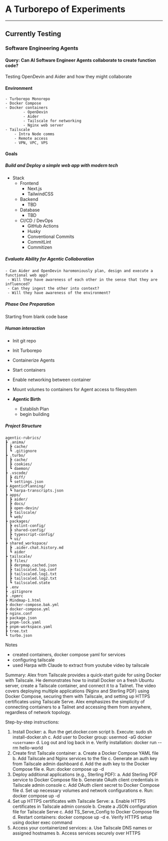 <!-- SECTION - Heading -->

# A Turborepo of Experiments

---

<!-- SECTION - Title -->

## **Currently Testing**

<!-- ANCHOR - Experiment Category -->

### Software Engineering Agents

#### Query: Can AI Software Engineer Agents collaborate to create function code?

Testing OpenDevin and Aider and how they might collaborate

#### Environment

    - Turborepo Monorepo
    - Docker Compose
    - Docker containers
            - OpenDevin
            - Aider
            - Tailscale for networking
            - Nginx web server
    - Tailscale
        - Intra Node comms
        - Remote access
        - VPN, VPC, VPS

#### Goals

##### Build and Deploy a simple web app with modern tech

- Stack
  - Frontend
    - Next.js
    - TailwindCSS
  - Backend
    - TBD
  - Database
    - TBD
  - CI/CD / DevOps
    - GitHub Actions
    - Husky
    - Conventional Commits
    - CommitLint
    - Commitizen

##### Evaluate Ability for Agentic Collaboration

    - Can Aider and OpenDevin haromoniously plan, design and execute a functional web app?
     - Will they have awareness of each other in the sense that they are influenced?
     - Can they ingest the other into context?
     - Will they have awareness of the environment?

##### Phase One Preparation

Starting from blank code base


##### **Human interaction**

- Init git repo
- Init Turborepo
- Containerize Agents
- Start containers
- Enable networking between container
- Mount volumes to containers for Agent access to filesystem

- **Agentic Birth**

  - Establish Plan
  - begin building

##### Project Structure

```
agentic-rubrics/
┣ .anima/
┃ ┣ cache/
┃ ┗ .gitignore
┣ .turbo/
┃ ┣ cache/
┃ ┣ cookies/
┃ ┗ daemon/
┣ .vscode/
┃ ┣ diff/
┃ ┗ settings.json
┣ AgenticPlanning/
┃ ┗ harpa-transcripts.json
┣ apps/
┃ ┣ aider/
┃ ┣ docs/
┃ ┣ open-devin/
┃ ┣ tailscale/
┃ ┗ web/
┣ packages/
┃ ┣ eslint-config/
┃ ┣ shared-config/
┃ ┣ typescript-config/
┃ ┗ ui/
┣ shared_workspace/
┃ ┣ .aider.chat.history.md
┃ ┗ aider
┣ tailscale/
┃ ┣ files/
┃ ┣ derpmap.cached.json
┃ ┣ tailscaled.log.conf
┃ ┣ tailscaled.log1.txt
┃ ┣ tailscaled.log2.txt
┃ ┗ tailscaled.state
┣ .env
┣ .gitignore
┣ .npmrc
┣ Mindmap-1.html
┣ docker-compose.bak.yml
┣ docker-compose.yml
┣ nginx.conf
┣ package.json
┣ pnpm-lock.yaml
┣ pnpm-workspace.yaml
┣ tree.txt
┗ turbo.json
```


Notes

- created containers, docker compose yaml for services
- configuring tailscale
- used Harpa with Claude to extract from youtube video by tailscale

Summary:
Alex from Tailscale provides a quick-start guide for using Docker with Tailscale. He demonstrates how to install Docker on a fresh Ubuntu server, create a Tailscale container, and connect it to a Tailnet. The video covers deploying multiple applications (Nginx and Sterling PDF) using Docker Compose, securing them with Tailscale, and setting up HTTPS certificates using Tailscale Serve. Alex emphasizes the simplicity of connecting containers to a Tailnet and accessing them from anywhere, regardless of network topology.

Step-by-step instructions:

1. Install Docker:
   a. Run the get.docker.com script
   b. Execute: sudo sh install-docker.sh
   c. Add user to Docker group: usermod -aG docker `<username>`
   d. Log out and log back in
   e. Verify installation: docker run --rm hello-world
2. Create first Tailscale container:
   a. Create a Docker Compose YAML file
   b. Add Tailscale and Nginx services to the file
   c. Generate an auth key from Tailscale admin dashboard
   d. Add the auth key to the Docker Compose file
   e. Run: docker compose up -d
3. Deploy additional applications (e.g., Sterling PDF):
   a. Add Sterling PDF service to Docker Compose file
   b. Generate OAuth client credentials in Tailscale admin console
   c. Add OAuth client secret to Docker Compose file
   d. Set up necessary volumes and network configurations
   e. Run: docker compose up -d
4. Set up HTTPS certificates with Tailscale Serve:
   a. Enable HTTPS certificates in Tailscale admin console
   b. Create a JSON configuration file for Tailscale Serve
   c. Add TS_Serve_Config to Docker Compose file
   d. Restart containers: docker compose up -d
   e. Verify HTTPS setup using docker exec command
5. Access your containerized services:
   a. Use Tailscale DNS names or assigned hostnames
   b. Access services securely over HTTPS

<!-- ----------------------------------------------------------------------- -->

<!-- TODO - Find the rest of my AI Agents and tools and categorize them -->

<!-- ### Agents

Local

IDE

TERMINAL

IDE EXTENSION

STANDALONE

- ?? Composer ??
- Cursor
- AIChat - [github](https://github.com/sigoden/aichat)
- Aider - [docs](https://aider.chat/docs/install/install.html)
- Fabric - [github](https://github.com/danielmiessler/fabric)
- Groq AI Tools - [github](https://github.com/RMNCLDYO/groq-ai-toolkit)
- Open Devin - [github](https://github.com/OpenDevin/OpenDevin?tab=readme-ov-file#-getting-started)
- Warp
- Cody
- Continue
- Blackbox
- Claude
- TabNine
- Codeium
- Amazson Q
- Gitub Copilot
- LMStudio
- AnythingLLM
- Jan
- Drawthings
- Ollama
- Wave
- AppMap
- Codiumate
- Frontier
- Jupyter
- Mintlify
- Sourcery
- Tabby
- Traycer -->

